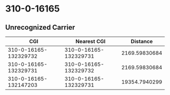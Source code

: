 # 310-0-16165
## Unrecognized Carrier


| CGI | Nearest CGI | Distance |
|-----|-------------|----------|
| 310-0-16165-132329732 | 310-0-16165-132329731 | 2169.59830684 |
| 310-0-16165-132329731 | 310-0-16165-132329732 | 2169.59830684 |
| 310-0-16165-132147203 | 310-0-16165-132329731 | 19354.7940299 |
